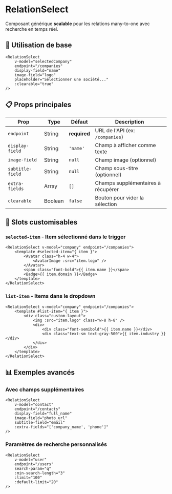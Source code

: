 # RelationSelect

Composant générique **scalable** pour les relations many-to-one avec recherche en temps réel.

## 🚀 Utilisation de base

```vue
<RelationSelect 
    v-model="selectedCompany"
    endpoint="/companies"
    display-field="name"
    image-field="logo"
    placeholder="Sélectionner une société..."
    :clearable="true"
/>
```

## 📋 Props principales

| Prop | Type | Défaut | Description |
|------|------|--------|-------------|
| `endpoint` | String | **required** | URL de l'API (ex: `/companies`) |
| `display-field` | String | `'name'` | Champ à afficher comme texte |
| `image-field` | String | `null` | Champ image (optionnel) |
| `subtitle-field` | String | `null` | Champ sous-titre (optionnel) |
| `extra-fields` | Array | `[]` | Champs supplémentaires à récupérer |
| `clearable` | Boolean | `false` | Bouton pour vider la sélection |

## 🎨 Slots customisables

### `selected-item` - Item sélectionné dans le trigger

```vue
<RelationSelect v-model="company" endpoint="/companies">
    <template #selected-item="{ item }">
        <Avatar class="h-4 w-4">
            <AvatarImage :src="item.logo" />
        </Avatar>
        <span class="font-bold">{{ item.name }}</span>
        <Badge>{{ item.domain }}</Badge>
    </template>
</RelationSelect>
```

### `list-item` - Items dans le dropdown

```vue
<RelationSelect v-model="company" endpoint="/companies">
    <template #list-item="{ item }">
        <div class="custom-layout">
            <img :src="item.logo" class="w-8 h-8" />
            <div>
                <div class="font-semibold">{{ item.name }}</div>
                <div class="text-sm text-gray-500">{{ item.industry }}</div>
            </div>
        </div>
    </template>
</RelationSelect>
```

## 📊 Exemples avancés

### Avec champs supplémentaires
```vue
<RelationSelect 
    v-model="contact"
    endpoint="/contacts"
    display-field="full_name"
    image-field="photo_url"
    subtitle-field="email"
    :extra-fields="['company_name', 'phone']"
/>
```

### Paramètres de recherche personnalisés
```vue
<RelationSelect 
    v-model="user"
    endpoint="/users"
    search-param="q"
    :min-search-length="3"
    :limit="100"
    :default-limit="20"
/>
```
